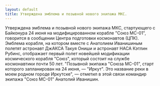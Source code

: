 ```yaml
---
layout: default
title: Утверждена эмблема и позывной нового экипажа МКС.
---
```

Утверждена эмблема и позывной нового экипажа МКС, стартующего с Байконура 24 июня на модифицированном корабле "Союз МС-01", говорится в сообщении Центра подготовки космонавтов (ЦПК).
Эмблема корабля, на котором вместе с Анатолием Иванишиным полетят астронавт ДжАКСА Такуя Ониши и астронавт НАСА Кэтлин Рубинс, отображает первый полет новейшей модификации космического корабля "Союз", который состоит на службе космонавтики почти 50 лет.
"Позывной экипажа "Союза МС-01", старт которого запланирован на 24 июня, — "Иркут". Это название реки в моем родном городе Иркутске", — отметил в этой связи командир экипажа "Союз МС-01" Анатолий Иванишин.
